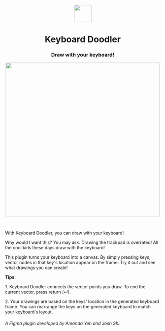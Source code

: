 
<p align="center">
  <img align="center" src="https://i.imgur.com/vhneqin.png" width="56px"> 
</p>
<h1 align="center">Keyboard Doodler</h1>
<h3 align="center">Draw with your keyboard!</h3>

<p align="center">
  <img align="center" src="https://i.imgur.com/qBEM2sq.png" width="500px"> 
</p>
<br/>
<p>With Keyboard Doodler, you can draw with your keyboard!</p>
<p>Why would I want this? You may ask. Drawing the trackpad is overrated! All the cool kids these days draw with the keyboard!</p>
<p>This plugin turns your keyboard into a canvas. By simply pressing keys, vector nodes in that key's location appear on the frame. Try it out and see what drawings you can create!</p>
<p><b>Tips: </b></p>
<p>1. Keyboard Doodler connects the vector points you draw. To end the current vector, press return (↵).</p>
<p>2. Your drawings are based on the keys' location in the generated keyboard frame. You can rearrange the keys on the generated keyboard to match your keyboard's layout.</p>
<h6>A Figma plugin developed by Amanda Yeh and Josh Shi.</h6
